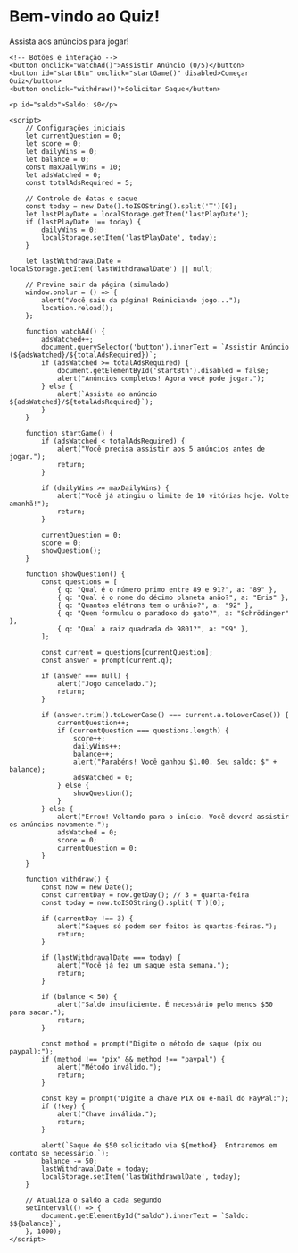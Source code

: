 <!DOCTYPE html>
<html lang="pt-br">
<head>
    <meta charset="UTF-8">
    <meta name="viewport" content="width=device-width, initial-scale=1.0">
    <title>Jogo de Quiz</title>
    <script type='text/javascript' src='//pl26391059.profitableratecpm.com/dc/a9/72/dca972cc07507145ad5241b658496cc3.js'></script>
</head>
<body>
    <h1>Bem-vindo ao Quiz!</h1>
    <p>Assista aos anúncios para jogar!</p>

    <!-- Botões e interação -->
    <button onclick="watchAd()">Assistir Anúncio (0/5)</button>
    <button id="startBtn" onclick="startGame()" disabled>Começar Quiz</button>
    <button onclick="withdraw()">Solicitar Saque</button>

    <p id="saldo">Saldo: $0</p>

    <script>
        // Configurações iniciais
        let currentQuestion = 0;
        let score = 0;
        let dailyWins = 0;
        let balance = 0;
        const maxDailyWins = 10;
        let adsWatched = 0;
        const totalAdsRequired = 5;

        // Controle de datas e saque
        const today = new Date().toISOString().split('T')[0];
        let lastPlayDate = localStorage.getItem('lastPlayDate');
        if (lastPlayDate !== today) {
            dailyWins = 0;
            localStorage.setItem('lastPlayDate', today);
        }

        let lastWithdrawalDate = localStorage.getItem('lastWithdrawalDate') || null;

        // Previne sair da página (simulado)
        window.onblur = () => {
            alert("Você saiu da página! Reiniciando jogo...");
            location.reload();
        };

        function watchAd() {
            adsWatched++;
            document.querySelector('button').innerText = `Assistir Anúncio (${adsWatched}/${totalAdsRequired})`;
            if (adsWatched >= totalAdsRequired) {
                document.getElementById('startBtn').disabled = false;
                alert("Anúncios completos! Agora você pode jogar.");
            } else {
                alert(`Assista ao anúncio ${adsWatched}/${totalAdsRequired}`);
            }
        }

        function startGame() {
            if (adsWatched < totalAdsRequired) {
                alert("Você precisa assistir aos 5 anúncios antes de jogar.");
                return;
            }

            if (dailyWins >= maxDailyWins) {
                alert("Você já atingiu o limite de 10 vitórias hoje. Volte amanhã!");
                return;
            }

            currentQuestion = 0;
            score = 0;
            showQuestion();
        }

        function showQuestion() {
            const questions = [
                { q: "Qual é o número primo entre 89 e 91?", a: "89" },
                { q: "Qual é o nome do décimo planeta anão?", a: "Eris" },
                { q: "Quantos elétrons tem o urânio?", a: "92" },
                { q: "Quem formulou o paradoxo do gato?", a: "Schrödinger" },
                { q: "Qual a raiz quadrada de 9801?", a: "99" },
            ];

            const current = questions[currentQuestion];
            const answer = prompt(current.q);

            if (answer === null) {
                alert("Jogo cancelado.");
                return;
            }

            if (answer.trim().toLowerCase() === current.a.toLowerCase()) {
                currentQuestion++;
                if (currentQuestion === questions.length) {
                    score++;
                    dailyWins++;
                    balance++;
                    alert("Parabéns! Você ganhou $1.00. Seu saldo: $" + balance);
                    adsWatched = 0;
                } else {
                    showQuestion();
                }
            } else {
                alert("Errou! Voltando para o início. Você deverá assistir os anúncios novamente.");
                adsWatched = 0;
                score = 0;
                currentQuestion = 0;
            }
        }

        function withdraw() {
            const now = new Date();
            const currentDay = now.getDay(); // 3 = quarta-feira
            const today = now.toISOString().split('T')[0];

            if (currentDay !== 3) {
                alert("Saques só podem ser feitos às quartas-feiras.");
                return;
            }

            if (lastWithdrawalDate === today) {
                alert("Você já fez um saque esta semana.");
                return;
            }

            if (balance < 50) {
                alert("Saldo insuficiente. É necessário pelo menos $50 para sacar.");
                return;
            }

            const method = prompt("Digite o método de saque (pix ou paypal):");
            if (method !== "pix" && method !== "paypal") {
                alert("Método inválido.");
                return;
            }

            const key = prompt("Digite a chave PIX ou e-mail do PayPal:");
            if (!key) {
                alert("Chave inválida.");
                return;
            }

            alert(`Saque de $50 solicitado via ${method}. Entraremos em contato se necessário.`);
            balance -= 50;
            lastWithdrawalDate = today;
            localStorage.setItem('lastWithdrawalDate', today);
        }

        // Atualiza o saldo a cada segundo
        setInterval(() => {
            document.getElementById("saldo").innerText = `Saldo: $${balance}`;
        }, 1000);
    </script>
</body>
</html>
